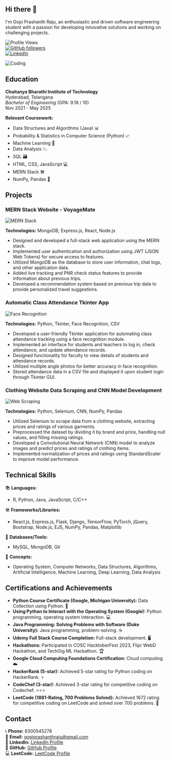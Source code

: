 ## Hi there 👋

I'm Gopi Prashanth Raju, an enthusiastic and driven software engineering student with a passion for developing innovative solutions and working on challenging projects.

![Profile Views](https://komarev.com/ghpvc/?username=gopiprashanthraju&color=blueviolet)  
[![GitHub followers](https://img.shields.io/github/followers/gopiprashanthraju?label=Follow&style=social)](https://github.com/gopiprashanthraju)  
[![LinkedIn](https://img.shields.io/badge/LinkedIn-Connect-blue?style=social&logo=linkedin)](https://www.linkedin.com/in/gopiprashanthraju/)

![Coding](https://t4.ftcdn.net/jpg/05/90/45/35/360_F_590453560_ugMuPncnGYB6XnJqmC8xiPQx4eg3jmMD.jpg)

## Education
**Chaitanya Bharathi Institute of Technology**  
Hyderabad, Telangana  
*Bachelor of Engineering* (GPA: 9.18 / 10)  
Nov 2021 - May 2025  

**Relevant Coursework:**  
- Data Structures and Algorithms (Java) 📊
- Probability & Statistics in Computer Science (Python) 📈
- Machine Learning 🤖
- Data Analysis 📉
- SQL 🗃️
- HTML, CSS, JavaScript 💻
- MERN Stack 🛠️
- NumPy, Pandas 🐼

## Projects
### MERN Stack Website - VoyageMate  
![MERN Stack](https://travel.home.sndimg.com/content/dam/images/travel/fullset/2013/03/24/2a/train-trips_ss_003.rend.hgtvcom.616.462.suffix/1491592669668.jpeg)

**Technologies:** MongoDB, Express.js, React, Node.js  
- Designed and developed a full-stack web application using the MERN stack.
- Implemented user authentication and authorization using JWT (JSON Web Tokens) for secure access to features.
- Utilized MongoDB as the database to store user information, chat logs, and other application data.
- Added live tracking and PNR check status features to provide information about previous trips.
- Developed a recommendation system based on previous trip data to provide personalized travel suggestions.

### Automatic Class Attendance Tkinter App  
![Face Recognition](https://encrypted-tbn0.gstatic.com/images?q=tbn:ANd9GcS8yO4jEF_aUERDnHOrD6UNXDXxSxLqLxST0g&s)

**Technologies:** Python, Tkinter, Face Recognition, CSV  
- Developed a user-friendly Tkinter application for automating class attendance tracking using a face recognition module.
- Implemented an interface for students and teachers to log in, check attendance, and update attendance records.
- Designed functionality for faculty to view details of students and attendance records.
- Utilized multiple angle photos for better accuracy in face recognition.
- Stored attendance data in a CSV file and displayed it upon student login through Tkinter GUI.

### Clothing Website Data Scraping and CNN Model Development  
![Web Scraping](https://img.freepik.com/free-vector/shopping-cart-with-bags-gifts-concept-illustration_114360-18775.jpg)

**Technologies:** Python, Selenium, CNN, NumPy, Pandas  
- Utilized Selenium to scrape data from a clothing website, extracting prices and ratings of various garments.
- Preprocessed the dataset by dividing it by brand and price, handling null values, and filling missing ratings.
- Developed a Convolutional Neural Network (CNN) model to analyze images and predict prices and ratings of clothing items.
- Implemented normalization of prices and ratings using StandardScaler to improve model performance.

## Technical Skills
📚 **Languages:**  
- R, Python, Java, JavaScript, C/C++

🛠️ **Frameworks/Libraries:**  
- React.js, Express.js, Flask, Django, TensorFlow, PyTorch, jQuery, Bootstrap, Node.js, EJS, NumPy, Pandas, Matplotlib

💾 **Databases/Tools:**  
- MySQL, MongoDB, Git

🧠 **Concepts:**  
- Operating System, Computer Networks, Data Structures, Algorithms, Artificial Intelligence, Machine Learning, Deep Learning, Data Analysis

## Certifications and Achievements
- **Python Course Certificate (Google, Michigan University):** Data Collection using Python. 🐍
- **Using Python to Interact with the Operating System (Google):** Python programming, operating system interaction. 💻
- **Java Programming: Solving Problems with Software (Duke University):** Java programming, problem-solving. ☕
- **Udemy Full Stack Course Completion:** Full-stack development. 🖥️
- **Hackathons:** Participated in COSC HacktoberFest 2023, Flipr WebD Hackathon, and TechGig ML Hackathon. 🏆
- **Google Cloud Computing Foundations Certification:** Cloud computing. ☁️
- **HackerRank (5-star):** Achieved 5-star rating for Python coding on HackerRank. ⭐
- **CodeChef (3-star):** Achieved 3-star rating for competitive coding on Codechef. ⭐⭐⭐
- **LeetCode (1881-Rating, 700 Problems Solved):** Achieved 1672 rating for competitive coding on LeetCode and solved over 700 problems. 🏅

## Contact
📞 **Phone:** 6300545278  
📧 **Email:** gopiprashanthraju@gmail.com  
🔗 **LinkedIn:** [LinkedIn Profile](https://www.linkedin.com/in/gopiprashanthraju/)  
🐙 **GitHub:** [GitHub Profile](https://github.com/gopiprashanthraju)  
💻 **LeetCode:** [LeetCode Profile](https://leetcode.com/gopiprashanthraju/)
